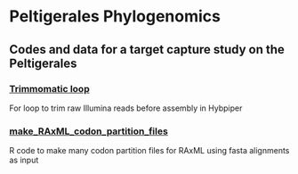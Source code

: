 # Peltigerales Phylogenomics
## Codes and data for a target capture study on the Peltigerales

### [Trimmomatic loop](./trimmomatic.sh)
For loop to trim raw Illumina reads before assembly in Hybpiper

### [make_RAxML_codon_partition_files](./make_RAxML_codon_partition_files.R)
R code to make many codon partition files for RAxML using fasta alignments as input
